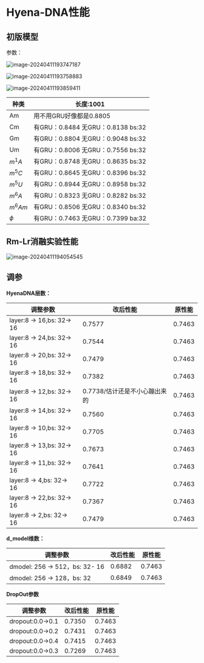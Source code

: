 # Hyena-DNA性能

## 初版模型

参数：

![image-20240411193747187](C:/Users/%E9%80%AF%E8%8D%A3%E6%9E%97/AppData/Roaming/Typora/typora-user-images/image-20240411193747187.png)

![image-20240411193758883](C:/Users/%E9%80%AF%E8%8D%A3%E6%9E%97/AppData/Roaming/Typora/typora-user-images/image-20240411193758883.png)

![image-20240411193859411](C:/Users/%E9%80%AF%E8%8D%A3%E6%9E%97/AppData/Roaming/Typora/typora-user-images/image-20240411193859411.png)

| 种类    | 长度:1001                            |
| ------- | ------------------------------------ |
| Am      | 用不用GRU好像都是0.8805              |
| Cm      | 有GRU：0.8484  无GRU：0.8138   bs:32 |
| Gm      | 有GRU：0.8804  无GRU：0.9048   bs:32 |
| Um      | 有GRU：0.8006  无GRU：0.7556   bs:32 |
| $m^1A$  | 有GRU：0.8748  无GRU：0.8635   bs:32 |
| $m^5C$  | 有GRU：0.8645  无GRU：0.8396   bs:32 |
| $m^5U$  | 有GRU：0.8944  无GRU：0.8958   bs:32 |
| $m^6A$  | 有GRU：0.8323  无GRU：0.8282   bs:32 |
| $m^6Am$ | 有GRU：0.8506  无GRU：0.8340   bs:32 |
| $\phi$  | 有GRU：0.7463  无GRU：0.7399   ba:32 |

## Rm-Lr消融实验性能

![image-20240411194054545](C:/Users/%E9%80%AF%E8%8D%A3%E6%9E%97/AppData/Roaming/Typora/typora-user-images/image-20240411194054545.png)

## 调参

**HyenaDNA层数：**

| 调整参数                  | 改后性能                      | 原性能 |
| ------------------------- | ----------------------------- | ------ |
| layer:8 -> 16,bs: 32-> 16 | 0.7577                        | 0.7463 |
| layer:8 -> 24,bs: 32-> 16 | 0.7544                        | 0.7463 |
| layer:8 -> 20,bs: 32-> 16 | 0.7479                        | 0.7463 |
| layer:8 -> 18,bs: 32-> 16 | 0.7382                        | 0.7463 |
| layer:8 -> 12,bs: 32-> 16 | 0.7738/估计还是不小心蹦出来的 | 0.7463 |
| layer:8 -> 14,bs: 32-> 16 | 0.7560                        | 0.7463 |
| layer:8 -> 10,bs: 32-> 16 | 0.7705                        | 0.7463 |
| layer:8 -> 13,bs: 32-> 16 | 0.7673                        | 0.7463 |
| layer:8 -> 11,bs: 32-> 16 | 0.7641                        | 0.7463 |
| layer:8 -> 4,bs: 32-> 16  | 0.7722                        | 0.7463 |
| layer:8 -> 22,bs: 32-> 16 | 0.7367                        | 0.7463 |
| layer:8 -> 2,bs: 32-> 16  | 0.7479                        | 0.7463 |

**d_model维数：**

| 调整参数                       | 改后性能 | 原性能 |
| ------------------------------ | -------- | ------ |
| dmodel: 256 -> 512，bs: 32- 16 | 0.6882   | 0.7463 |
| dmodel: 256 -> 128，bs: 32     | 0.6849   | 0.7463 |

**DropOut参数**

| 调整参数         | 改后性能 | 原性能 |
| ---------------- | -------- | ------ |
| dropout:0.0->0.1 | 0.7350   | 0.7463 |
| dropout:0.0->0.2 | 0.7431   | 0.7463 |
| dropout:0.0->0.4 | 0.7415   | 0.7463 |
| dropout:0.0->0.3 | 0.7269   | 0.7463 |


